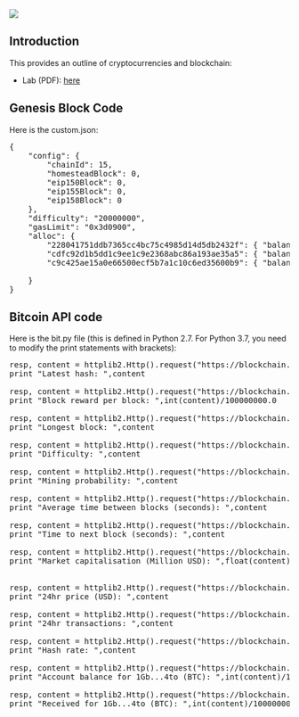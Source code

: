 <img src="https://github.com/billbuchanan/csn09112/blob/master/zadditional/top_csn09112.png"/>

## Introduction
This provides an outline of cryptocurrencies and blockchain:

* Lab (PDF): [here](https://asecuritysite.com/public/blockchain_lab.pdf)

## Genesis Block Code
Here is the custom.json:
<pre>
{
    "config": {
        "chainId": 15,
        "homesteadBlock": 0,
        "eip150Block": 0,
        "eip155Block": 0,
        "eip158Block": 0
    },
    "difficulty": "20000000",
    "gasLimit": "0x3d0900",
    "alloc": {
        "228041751ddb7365cc4bc75c4985d14d5db2432f": { "balance": "30000000" },
        "cdfc92d1b5dd1c9ee1c9e2368abc86a193ae35a5": { "balance": "40000000" },
        "c9c425ae15a0e66500ecf5b7a1c10c6ed35600b9": { "balance": "0x400000000000000" }

    }
}
</pre>

## Bitcoin API code
Here is the bit.py file (this is defined in Python 2.7. For Python 3.7, you need to modify the print statements with brackets):
<pre>
resp, content = httplib2.Http().request("https://blockchain.info/q/latesthash")
print "Latest hash: ",content

resp, content = httplib2.Http().request("https://blockchain.info/q/bcperblock")
print "Block reward per block: ",int(content)/100000000.0

resp, content = httplib2.Http().request("https://blockchain.info/q/getblockcount")
print "Longest block: ",content

resp, content = httplib2.Http().request("https://blockchain.info/q/getdifficulty")
print "Difficulty: ",content

resp, content = httplib2.Http().request("https://blockchain.info/q/probability")
print "Mining probability: ",content

resp, content = httplib2.Http().request("https://blockchain.info/q/interval")
print "Average time between blocks (seconds): ",content

resp, content = httplib2.Http().request("https://blockchain.info/q/eta")
print "Time to next block (seconds): ",content

resp, content = httplib2.Http().request("https://blockchain.info/q/marketcap")
print "Market capitalisation (Million USD): ",float(content)/1000000


resp, content = httplib2.Http().request("https://blockchain.info/q/24hrprice")
print "24hr price (USD): ",content

resp, content = httplib2.Http().request("https://blockchain.info/q/24hrtransactioncount")
print "24hr transactions: ",content

resp, content = httplib2.Http().request("https://blockchain.info/q/hashrate")
print "Hash rate: ",content

resp, content = httplib2.Http().request("https://blockchain.info/q/addressbalance/1GbVUSW5WJmRCpaCJ4hanUny77oDaWW4to?confirmations=1")
print "Account balance for 1Gb...4to (BTC): ",int(content)/100000000

resp, content = httplib2.Http().request("https://blockchain.info/q/getreceivedbyaddress/1GbVUSW5WJmRCpaCJ4hanUny77oDaWW4to?confirmations=1")
print "Received for 1Gb...4to (BTC): ",int(content)/100000000
</pre>
